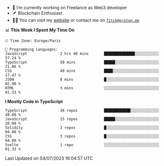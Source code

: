 - 🔭 I’m currently working on Freelance as Web3 developer
- 🪶 Blockchain Enthusiast
- 👨‍💻 You can visit my [website](https://f1tch.xyz) or contact me on [`f1tch@proton.me`](mailto:f1tch@proton.me)

<!--START_SECTION:waka-->
📊 **This Week I Spent My Time On** 

```text
🕑︎ Time Zone: Europe/Paris

💬 Programming Languages: 
JavaScript               2 hrs 40 mins       ██████████████░░░░░░░░░░░   57.24 % 
TypeScript               58 mins             █████░░░░░░░░░░░░░░░░░░░░   21.06 % 
CSS                      48 mins             ████░░░░░░░░░░░░░░░░░░░░░   17.47 % 
JSON                     8 mins              █░░░░░░░░░░░░░░░░░░░░░░░░   02.90 % 
HTML                     3 mins              ░░░░░░░░░░░░░░░░░░░░░░░░░   01.33 % 
```

**I Mostly Code in TypeScript** 

```text
TypeScript               36 repos            ████████████░░░░░░░░░░░░░   48.00 % 
JavaScript               15 repos            █████░░░░░░░░░░░░░░░░░░░░   20.00 % 
Solidity                 3 repos             █░░░░░░░░░░░░░░░░░░░░░░░░   04.00 % 
CSS                      3 repos             █░░░░░░░░░░░░░░░░░░░░░░░░   04.00 % 
Svelte                   1 repo              ░░░░░░░░░░░░░░░░░░░░░░░░░   01.33 % 
```




 Last Updated on 04/07/2023 16:04:57 UTC
<!--END_SECTION:waka-->
